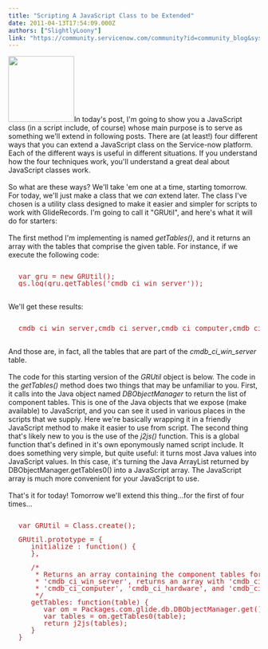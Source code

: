 ```yaml
---
title: "Scripting A JavaScript Class to be Extended"
date: 2011-04-13T17:54:09.000Z
authors: ["SlightlyLoony"]
link: "https://community.servicenow.com/community?id=community_blog&sys_id=0a3daae5dbd0dbc01dcaf3231f9619b4"
---
```

<p><img __jive_id="5009" alt="" class="jive-image" src="Screen%20shot%202011-06-22%20at%206.54.09%20PM.png" style="width: auto; height: 132px;" />In today's post, I'm going to show you a JavaScript class (in a script include, of course) whose main purpose is to serve as something we'll extend in following posts. There are (at least!) four different ways that you can extend a JavaScript class on the Service-now platform. Each of the different ways is useful in different situations. If you understand how the four techniques work, you'll understand a great deal about JavaScript classes work.<br /><br />So what are these ways? We'll take 'em one at a time, starting tomorrow. For today, we'll just make a class that we <i>can</i> extend later. The class I've chosen is a utility class designed to make it easier and simpler for scripts to work with GlideRecords. I'm going to call it "GRUtil", and here's what it will do for starters:<br /><!--break--><br />The first method I'm implementing is named <i>getTables()</i>, and it returns an array with the tables that comprise the given table. For instance, if we execute the following code:<br /><pre style="margin-left:20px;line-height:1;color:FireBrick;"><br />var gru = new GRUtil();<br />gs.log(gru.getTables('cmdb_ci_win_server'));</pre><br />We'll get these results:<br /><pre style="margin-left:20px;line-height:1;color:FireBrick;"><br />cmdb_ci_win_server,cmdb_ci_server,cmdb_ci_computer,cmdb_ci_hardware,cmdb_ci</pre><br />And those are, in fact, all the tables that are part of the <i>cmdb_ci_win_server</i> table.<br /><br />The code for this starting version of the <i>GRUtil</i> object is below. The code in the <i>getTables()</i> method does two things that may be unfamiliar to you. First, it calls into the Java object named <i>DBObjectManager</i> to return the list of component tables. This is one of the Java objects that we expose (make available) to JavaScript, and you can see it used in various places in the scripts that we supply. Here we're basically wrapping it in a friendly JavaScript method to make it easier to use from script. The second thing that's likely new to you is the use of the <i>j2js()</i> function. This is a global function that's defined in it's own eponymously named script include. It does something very simple, but quite useful: it turns most Java values into JavaScript values. In this case, it's turning the Java ArrayList returned by DBObjectManager.getTables0() into a JavaScript array. The JavaScript array is much more convenient for your JavaScript to use.<br /><br />That's it for today! Tomorrow we'll extend this thing...for the first of four times...<br /><pre style="margin-left:20px;line-height:1;color:FireBrick;"><br />var GRUtil = Class.create();<br /><br />GRUtil.prototype = {<br />   initialize : function() {<br />   },<br /><br />   /*<br />    * Returns an array containing the component tables for the given table.  For instance, given<br />    * 'cmdb_ci_win_server', returns an array with 'cmdb_ci_win_server', 'cmdb_ci_server',<br />    * 'cmdb_ci_computer', 'cmdb_ci_hardware', and 'cmdb_ci'.<br />    */<br />   getTables: function(table) {<br />      var om = Packages.com.glide.db.DBObjectManager.get();<br />      var tables = om.getTables0(table);<br />      return j2js(tables);<br />   }<br />}</pre></p>